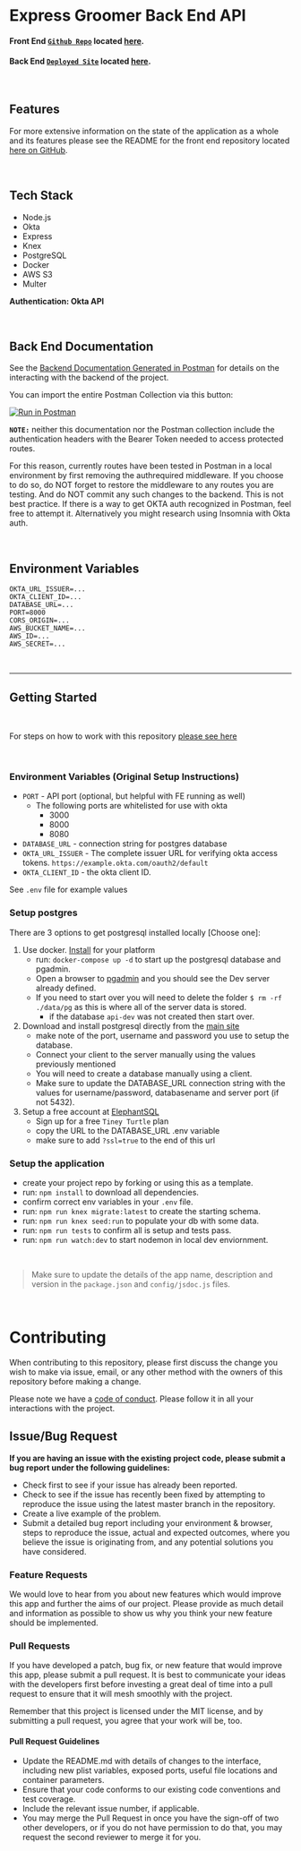 # **Express Groomer Back End API**

#### Front End [`Github Repo`](https://github.com/Lambda-School-Labs/Express_Groomer-TeamB-FE) located [here](https://github.com/Lambda-School-Labs/Express_Groomer-TeamB-FE).


#### Back End [`Deployed Site`](https://express-groomer-b-api.herokuapp.com/) located [here](https://express-groomer-b-api.herokuapp.com/).

<br>

## Features
For more extensive information on the state of the application as a whole and its features please see the README for the front end repository located [here on GitHub](https://github.com/Lambda-School-Labs/Express_Groomer-TeamB-FE).

<br>

## Tech Stack 

- Node.js
- Okta
- Express
- Knex
- PostgreSQL
- Docker
- AWS S3
- Multer

**Authentication: Okta API** 

<br>

 ## Back End Documentation

See the [Backend Documentation Generated in Postman](https://documenter.getpostman.com/view/10971957/TVzViwNL) for details on the interacting with the backend of the project. 

You can import the entire Postman Collection via this button: 


[![Run in Postman](https://run.pstmn.io/button.svg)](https://app.getpostman.com/run-collection/f34416839ea9be987e33)

**`NOTE:`**  neither this documentation nor the Postman collection include the authentication headers with the Bearer Token needed to access protected routes.  

For this reason, currently routes have been tested in Postman in a local environment by first removing the authrequired middleware.  If you choose to do so, do NOT forget to restore the middleware to any routes you are testing. And do NOT commit any such changes to the backend.  This is not best practice. If there is a way to get OKTA auth recognized in Postman, feel free to attempt it.  Alternatively you might research using Insomnia with Okta auth.

<br>

## Environment Variables

```
OKTA_URL_ISSUER=...
OKTA_CLIENT_ID=...
DATABASE_URL=...
PORT=8000
CORS_ORIGIN=...
AWS_BUCKET_NAME=...
AWS_ID=...
AWS_SECRET=...
```
<br>

---

## Getting Started
<br>

For steps on how to work with this repository [please see here](https://docs.labs.lambdaschool.com/labs-spa-starter/)

<br>


### Environment Variables (Original Setup Instructions)

- `PORT` - API port (optional, but helpful with FE running as well)
  - The following ports are whitelisted for use with okta
    - 3000
    - 8000
    - 8080
- `DATABASE_URL` - connection string for postgres database
- `OKTA_URL_ISSUER` - The complete issuer URL for verifying okta access tokens. `https://example.okta.com/oauth2/default`
- `OKTA_CLIENT_ID` - the okta client ID.

See `.env` file for example values

### Setup postgres

There are 3 options to get postgresql installed locally [Choose one]:

1. Use docker. [Install](https://docs.docker.com/get-docker/) for your platform
   - run: `docker-compose up -d` to start up the postgresql database and pgadmin.
   - Open a browser to [pgadmin](http://localhost:5050/) and you should see the Dev server already defined.
   - If you need to start over you will need to delete the folder `$ rm -rf ./data/pg` as this is where all of the server data is stored.
     - if the database `api-dev` was not created then start over.
2. Download and install postgresql directly from the [main site](https://www.postgresql.org/download/)
   - make note of the port, username and password you use to setup the database.
   - Connect your client to the server manually using the values previously mentioned
   - You will need to create a database manually using a client.
   - Make sure to update the DATABASE_URL connection string with the values for username/password, databasename and server port (if not 5432).
3. Setup a free account at [ElephantSQL](https://www.elephantsql.com/plans.html)
   - Sign up for a free `Tiney Turtle` plan
   - copy the URL to the DATABASE_URL .env variable
   - make sure to add `?ssl=true` to the end of this url

### Setup the application

- create your project repo by forking or using this as a template.
- run: `npm install` to download all dependencies.
- confirm correct env variables in your `.env` file.
- run: `npm run knex migrate:latest` to create the starting schema.
- run: `npm run knex seed:run` to populate your db with some data.
- run: `npm run tests` to confirm all is setup and tests pass.
- run: `npm run watch:dev` to start nodemon in local dev enviornment.

<br>

> Make sure to update the details of the app name, description and version in
> the `package.json` and `config/jsdoc.js` files.

<br>

# Contributing

When contributing to this repository, please first discuss the change you wish to make via issue, email, or any other method with the owners of this repository before making a change.

Please note we have a [code of conduct](./CODE_OF_CONDUCT.md). Please follow it in all your interactions with the project.

## Issue/Bug Request

**If you are having an issue with the existing project code, please submit a bug report under the following guidelines:**

- Check first to see if your issue has already been reported.
- Check to see if the issue has recently been fixed by attempting to reproduce the issue using the latest master branch in the repository.
- Create a live example of the problem.
- Submit a detailed bug report including your environment & browser, steps to reproduce the issue, actual and expected outcomes, where you believe the issue is originating from, and any potential solutions you have considered.

### Feature Requests

We would love to hear from you about new features which would improve this app and further the aims of our project. Please provide as much detail and information as possible to show us why you think your new feature should be implemented.

### Pull Requests

If you have developed a patch, bug fix, or new feature that would improve this app, please submit a pull request. It is best to communicate your ideas with the developers first before investing a great deal of time into a pull request to ensure that it will mesh smoothly with the project.

Remember that this project is licensed under the MIT license, and by submitting a pull request, you agree that your work will be, too.

#### Pull Request Guidelines

- Update the README.md with details of changes to the interface, including new plist variables, exposed ports, useful file locations and container parameters.
- Ensure that your code conforms to our existing code conventions and test coverage.
- Include the relevant issue number, if applicable.
- You may merge the Pull Request in once you have the sign-off of two other developers, or if you do not have permission to do that, you may request the second reviewer to merge it for you.
